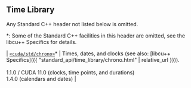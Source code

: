 ## Time Library

Any Standard C++ header not listed below is omitted.

*: Some of the Standard C++ facilities in this header are omitted, see the
libcu++ Specifics for details.

| [`<cuda/std/chrono>`]* | Times, dates, and clocks (see also: [libcu++ Specifics]({{ "standard_api/time_library/chrono.html" | relative_url }})). <br/><br/> 1.1.0 / CUDA 11.0 (clocks, time points, and durations) <br/> 1.4.0 (calendars and dates) |


[`<cuda/std/chrono>`]: https://en.cppreference.com/w/cpp/header/chrono

